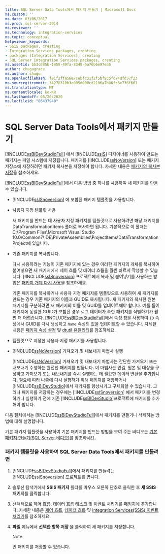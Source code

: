 ```yaml
---
title: SQL Server Data Tools에서 패키지 만들기 | Microsoft Docs
ms.custom: ''
ms.date: 03/06/2017
ms.prod: sql-server-2014
ms.reviewer: ''
ms.technology: integration-services
ms.topic: conceptual
helpviewer_keywords:
- SSIS packages, creating
- Integration Services packages, creating
- packages [Integration Services], creating
- SQL Server Integration Services packages, creating
ms.assetid: bb3c085b-1458-49fa-8348-6a76b6e97ea6
author: chugugrace
ms.author: chugu
ms.openlocfilehash: fe1f2ffa56e7cebfc31f2f5bf935fc74dfd57f23
ms.sourcegitcommit: 34278310b3e005d008cd2106a7b86fc6e736f661
ms.translationtype: MT
ms.contentlocale: ko-KR
ms.lasthandoff: 06/26/2020
ms.locfileid: "85437940"
---
```

# <a name="create-packages-in-sql-server-data-tools"></a>SQL Server Data Tools에서 패키지 만들기
  [!INCLUDE[ssBIDevStudioFull](../includes/ssbidevstudiofull-md.md)] 에서 [!INCLUDE[ssIS](../includes/ssis-md.md)] 디자이너를 사용하여 만드는 패키지는 파일 시스템에 저장됩니다. 패키지를 [!INCLUDE[ssNoVersion](../includes/ssnoversion-md.md)] 또는 패키지 저장소에 저장하려면 패키지 복사본을 저장해야 합니다. 자세한 내용은 [패키지의 복사본 저장](../../2014/integration-services/save-a-copy-of-a-package.md)을 참조하세요.  
  
 [!INCLUDE[ssBIDevStudioFull](../includes/ssbidevstudiofull-md.md)]에서 다음 방법 중 하나를 사용하여 새 패키지를 만들 수 있습니다.  
  
-   [!INCLUDE[ssISnoversion](../includes/ssisnoversion-md.md)] 에 포함된 패키지 템플릿을 사용합니다.  
  
-   사용자 지정 템플릿 사용  
  
     새 패키지를 만드는 데 사용자 지정 패키지를 템플릿으로 사용하려면 해당 패키지를 DataTransformationItems 폴더로 복사하면 됩니다. 기본적으로 이 폴더는 C:\Program Files\Microsoft Visual Studio 10.0\Common7\IDE\PrivateAssemblies\ProjectItems\DataTransformationProject에 있습니다.  
  
-   기존 패키지를 복사합니다.  
  
     다시 사용하려는 기능이 기존 패키지에 있는 경우 이러한 패키지의 개체를 복사하여 붙여넣으면 새 패키지에서 제어 흐름 및 데이터 흐름을 훨씬 빠르게 작성할 수 있습니다. [!INCLUDE[ssISnoversion](../includes/ssisnoversion-md.md)] 프로젝트에서 복사 및 붙여넣기를 사용하는 방법은 [패키지 개체 다시 사용](reuse-of-package-objects.md)을 참조하세요.  
  
     기존 패키지를 복사하거나 사용자 지정 패키지를 템플릿으로 사용하여 새 패키지를 만드는 경우 기존 패키지의 이름과 GUID도 복사됩니다. 새 패키지와 복사한 원본 패키지를 구분하려면 새 패키지의 이름 및 GUID를 업데이트해야 합니다. 예를 들어 패키지에 동일한 GUID가 포함된 경우 로그 데이터가 속한 패키지를 식별하기가 훨씬 더 어렵습니다. [!INCLUDE[ssBIDevStudioFull](../includes/ssbidevstudiofull-md.md)]에서 속성 창을 사용하여 `ID` 속성에서 GUID를 다시 생성하고 `Name` 속성의 값을 업데이트할 수 있습니다. 자세한 내용은 [패키지 속성 설정](set-package-properties.md) 및 [dtutil 유틸리티](dtutil-utility.md)를 참조하세요.  
  
-   템플릿으로 지정한 사용자 지정 패키지를 사용합니다.  
  
-   [!INCLUDE[ssNoVersion](../includes/ssnoversion-md.md)] 가져오기 및 내보내기 마법사 실행  
  
     [!INCLUDE[ssNoVersion](../includes/ssnoversion-md.md)] 가져오기 및 내보내기 마법사는 간단한 가져오기 또는 내보내기 수행하는 완전한 패키지를 만듭니다. 이 마법사는 연결, 원본 및 대상을 구성하고 가져오기 또는 내보내기를 즉시 실행하는 데 필요한 데이터 변환을 추가합니다. 필요에 따라 나중에 다시 실행하기 위해 패키지를 저장하거나 [!INCLUDE[ssBIDevStudio](../includes/ssbidevstudio-md.md)]에서 패키지를 향상시키고 구체화할 수 있습니다. 그러나 패키지를 저장하는 경우에는 [!INCLUDE[ssISnoversion](../includes/ssisnoversion-md.md)] 에서 패키지를 변경하거나 실행하기 전에 기존 [!INCLUDE[ssBIDevStudio](../includes/ssbidevstudio-md.md)]프로젝트에 패키지를 추가해야 합니다.  
  
 다음 절차에서는 [!INCLUDE[ssBIDevStudioFull](../includes/ssbidevstudiofull-md.md)]에서 패키지를 만들거나 삭제하는 방법에 대해 설명합니다.  
  
 기본 패키지 템플릿을 사용하여 기본 패키지를 만드는 방법을 보여 주는 비디오는 [기본 패키지 만들기(SQL Server 비디오)](https://go.microsoft.com/fwlink/?LinkId=131023)를 참조하세요.  
  
### <a name="to-create-a-package-in-sql-server-data-tools-using-the-package-template"></a>패키지 템플릿을 사용하여 SQL Server Data Tools에서 패키지를 만들려면  
  
1.  [!INCLUDE[ssBIDevStudioFull](../includes/ssbidevstudiofull-md.md)]에서 패키지를 만들려는 [!INCLUDE[ssISnoversion](../includes/ssisnoversion-md.md)] 프로젝트를 엽니다.  
  
2.  솔루션 탐색기에서 **SSIS 패키지** 폴더를 마우스 오른쪽 단추로 클릭한 후 **새 SSIS 패키지**를 클릭합니다.  
  
3.  선택적으로 제어 흐름, 데이터 흐름 태스크 및 이벤트 처리기를 패키지에 추가합니다. 자세한 내용은 [제어 흐름](control-flow/control-flow.md), [데이터 흐름](data-flow/data-flow.md) 및 [Integration Services&#40;SSIS&#41; 이벤트 처리기](integration-services-ssis-event-handlers.md)를 참조하세요.  
  
4.  **파일** 메뉴에서 **선택한 항목 저장** 을 클릭하여 새 패키지를 저장합니다.  
  
    > [!NOTE]  
    >  빈 패키지를 저장할 수 있습니다.  
  
  
